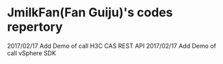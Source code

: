# JmilkFan(Fan Guiju)'s codes repertory

2017/02/17 Add Demo of call H3C CAS REST API
2017/02/17 Add Demo of call vSphere SDK
